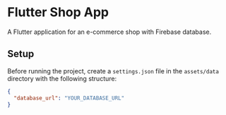 # Flutter Shop App
A Flutter application for an e-commerce shop with Firebase database.

## Setup

Before running the project, create a `settings.json` file in the `assets/data` directory with the following structure:

```json
{
  "database_url": "YOUR_DATABASE_URL"
}
